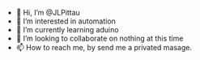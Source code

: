 - 👋 Hi, I’m @JLPittau
- 👀 I’m interested in automation
- 🌱 I’m currently learning aduino
- 💞️ I’m looking to collaborate on nothing at this time
- 📫 How to reach me, by send me a privated masage.

<!---
JLPittau/JLPittau is a ✨ special ✨ repository because its `README.md` (this file) appears on your GitHub profile.
You can click the Preview link to take a look at your changes.
--->
